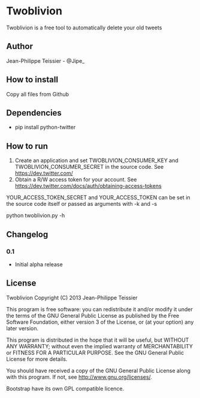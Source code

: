 # Twoblivion

Twoblivion is a free tool to automatically delete your old tweets

## Author 

Jean-Philippe Teissier - @Jipe_ 

## How to install

Copy all files from Github

## Dependencies

* pip install python-twitter

## How to run

1) Create an application and set TWOBLIVION_CONSUMER_KEY and TWOBLIVION_CONSUMER_SECRET in the source code. See https://dev.twitter.com/ 
2) Obtain a R/W access token for your account. See https://dev.twitter.com/docs/auth/obtaining-access-tokens

YOUR_ACCESS_TOKEN_SECRET and YOUR_ACCESS_TOKEN can be set in the source code itself or passed as arguments with -k and -s

python twoblivion.py -h

## Changelog

### 0.1
 * Initial alpha release

## License

Twoblivion
Copyright (C) 2013 Jean-Philippe Teissier

This program is free software: you can redistribute it and/or modify
it under the terms of the GNU General Public License as published by
the Free Software Foundation, either version 3 of the License, or
(at your option) any later version.

This program is distributed in the hope that it will be useful,
but WITHOUT ANY WARRANTY; without even the implied warranty of
MERCHANTABILITY or FITNESS FOR A PARTICULAR PURPOSE.  See the
GNU General Public License for more details.

You should have received a copy of the GNU General Public License
along with this program.  If not, see <http://www.gnu.org/licenses/>.

Bootstrap have its own GPL compatible licence.